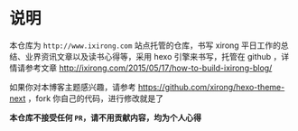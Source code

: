 # 说明
本仓库为 `http://www.ixirong.com` 站点托管的仓库，书写 xirong 平日工作的总结、业界资讯文章以及读书心得等，采用 hexo 引擎来书写，托管在 github ，详情请参考文章 
http://ixirong.com/2015/05/17/how-to-build-ixirong-blog/

如果你对本博客主题感兴趣，请参考 https://github.com/xirong/hexo-theme-next ，fork 你自己的代码，进行修改就是了 

**本仓库不接受任何 `PR`，请不用贡献内容，均为个人心得**